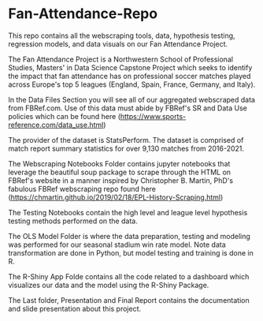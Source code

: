 # Fan-Attendance-Repo
This repo contains all the webscraping tools, data, hypothesis testing, regression models, and data visuals on our Fan Attendance Project.

The Fan Attendance Project is a Northwestern School of Professional Studies, Masters' in Data Science Capstone Project which seeks to identify the impact that fan attendance has on professional soccer matches played across Europe's top 5 leagues (England, Spain, France, Germany, and Italy).

In the Data Files Section you will see all of our aggregated webscraped data from FBRef.com. Use of this data must abide by FBRef's SR and Data Use policies which can be found here (https://www.sports-reference.com/data_use.html)

The provider of the dataset is StatsPerform. The dataset is comprised of match report summary statistics for over 9,130 matches from 2016-2021.

The Webscraping Notebooks Folder contains jupyter notebooks that leverage the beautiful soup package to scrape through the HTML on FBRef's website in a manner inspired by Christopher B. Martin, PhD's fabulous FBRef webscraping repo found here (https://chmartin.github.io/2019/02/18/EPL-History-Scraping.html)

The Testing Notebooks contain the high level and league level hypothesis testing methods performed on the data.

The OLS Model Folder is where the data preparation, testing and modeling was performed for our seasonal stadium win rate model. Note data transformation are done in Python, but model testing and training is done in R.

The R-Shiny App Folde contains all the code related to a dashboard which visualizes our data and the model using the R-Shiny Package.

The Last folder, Presentation and Final Report contains the documentation and slide presentation about this project. 
